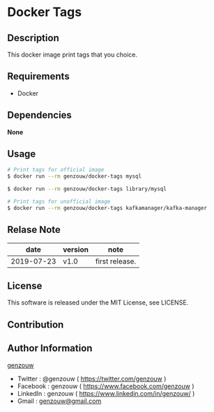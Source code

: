 # Docker Tags

## Description

This docker image print tags that you choice.

## Requirements

* Docker

## Dependencies

**None**

## Usage

```bash
# Print tags for official image
$ docker run --rm genzouw/docker-tags mysql

$ docker run --rm genzouw/docker-tags library/mysql

# Print tags for unofficial image
$ docker run --rm genzouw/docker-tags kafkamanager/kafka-manager
```

## Relase Note

| date       | version | note           |
| ---        | ---     | ---            |
| 2019-07-23 | v1.0    | first release. |


## License

This software is released under the MIT License, see LICENSE.


## Contribution


## Author Information

[genzouw](https://genzouw.com)

* Twitter   : @genzouw ( https://twitter.com/genzouw )
* Facebook  : genzouw ( https://www.facebook.com/genzouw )
* LinkedIn  : genzouw ( https://www.linkedin.com/in/genzouw/ )
* Gmail     : genzouw@gmail.com
